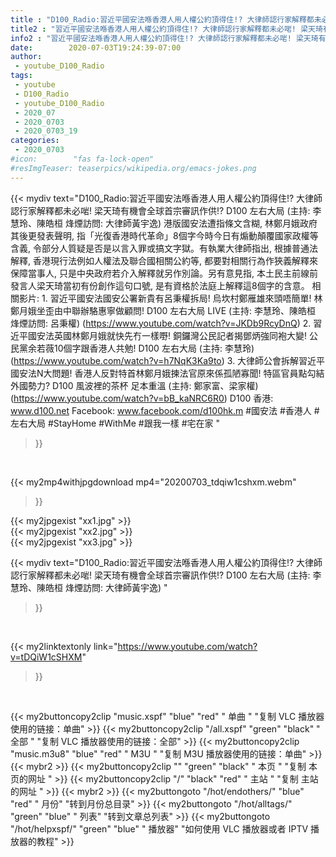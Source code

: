 ```yaml
---
title : "D100_Radio:習近平國安法喺香港人用人權公約頂得住!? 大律師認行家解釋都未必啱! 梁天琦有機會全球首宗審訊作供!? D100 左右大局 (主持: 李慧玲、陳皓桓 烽煙訪問: 大律師黃宇逸) "
title2 : "習近平國安法喺香港人用人權公約頂得住!? 大律師認行家解釋都未必啱! 梁天琦有機會全球首宗審訊作供!? D100 左右大局 (主持: 李慧玲、陳皓桓 烽煙訪問: 大律師黃宇逸) "
info2 : "習近平國安法喺香港人用人權公約頂得住!? 大律師認行家解釋都未必啱! 梁天琦有機會全球首宗審訊作供!? D100 左右大局 (主持: 李慧玲、陳皓桓 烽煙訪問: 大律師黃宇逸)   港版國安法遭指條文含糊, 林鄭月娥政府其後更發表聲明, 指「光復香港時代革命」8個字今時今日有煽動顛覆國家政權等含義, 令部分人質疑是否是以言入罪或搞文字獄。有執業大律師指出, 根據普通法解釋, 香港現行法例如人權法及聯合國相關公約等, 都要對相關行為作狹義解釋來保障當事人, 只是中央政府若介入解釋就另作別論。另有意見指, 本土民主前線前發言人梁天琦當初有份創作這句口號, 是有資格於法庭上解釋這8個字的含意。  相關影片: 1. 習近平國安法國安公署新貴有呂秉權拆局! 烏坎村鄭雁雄來頭唔簡單! 林鄭月娥坐歪由中聯辦駱惠寧做顧問!  D100 左右大局 LIVE (主持: 李慧玲、陳皓桓  烽煙訪問: 呂秉權) (https://www.youtube.com/watch?v=JKDb9RcyDnQ) 2. 習近平國安法英國林鄭月娥就快先冇一樣嘢! 銅鑼灣公民記者揭鄧炳強同袍大變! 公民黨余若薇10個字跟香港人共勉! D100 左右大局 (主持: 李慧玲) (https://www.youtube.com/watch?v=h7NqK3Ka9to) 3. 大律師公會拆解習近平國安法N大問題! 香港人反對特首林鄭月娥揀法官原來係孤陋寡聞! 特區官員點勾結外國勢力? D100 風波裡的茶杯 足本重溫 (主持: 鄭家富、梁家權) (https://www.youtube.com/watch?v=bB_kaNRC6R0)  D100 香港: www.d100.net Facebook: www.facebook.com/d100hk.m  #國安法 #香港人 #左右大局 #StayHome #WithMe #跟我一樣 #宅在家 "
date:        2020-07-03T19:24:39-07:00
author:
 - youtube_D100_Radio
tags:
 - youtube
 - D100_Radio
 - youtube_D100_Radio
 - 2020_07
 - 2020_0703
 - 2020_0703_19
categories:
 - 2020_0703
#icon:        "fas fa-lock-open"
#resImgTeaser: teaserpics/wikipedia.org/emacs-jokes.png
---
```


{{< mydiv text="D100_Radio:習近平國安法喺香港人用人權公約頂得住!? 大律師認行家解釋都未必啱! 梁天琦有機會全球首宗審訊作供!? D100 左右大局 (主持: 李慧玲、陳皓桓 烽煙訪問: 大律師黃宇逸)   港版國安法遭指條文含糊, 林鄭月娥政府其後更發表聲明, 指「光復香港時代革命」8個字今時今日有煽動顛覆國家政權等含義, 令部分人質疑是否是以言入罪或搞文字獄。有執業大律師指出, 根據普通法解釋, 香港現行法例如人權法及聯合國相關公約等, 都要對相關行為作狹義解釋來保障當事人, 只是中央政府若介入解釋就另作別論。另有意見指, 本土民主前線前發言人梁天琦當初有份創作這句口號, 是有資格於法庭上解釋這8個字的含意。  相關影片: 1. 習近平國安法國安公署新貴有呂秉權拆局! 烏坎村鄭雁雄來頭唔簡單! 林鄭月娥坐歪由中聯辦駱惠寧做顧問!  D100 左右大局 LIVE (主持: 李慧玲、陳皓桓  烽煙訪問: 呂秉權) (https://www.youtube.com/watch?v=JKDb9RcyDnQ) 2. 習近平國安法英國林鄭月娥就快先冇一樣嘢! 銅鑼灣公民記者揭鄧炳強同袍大變! 公民黨余若薇10個字跟香港人共勉! D100 左右大局 (主持: 李慧玲) (https://www.youtube.com/watch?v=h7NqK3Ka9to) 3. 大律師公會拆解習近平國安法N大問題! 香港人反對特首林鄭月娥揀法官原來係孤陋寡聞! 特區官員點勾結外國勢力? D100 風波裡的茶杯 足本重溫 (主持: 鄭家富、梁家權) (https://www.youtube.com/watch?v=bB_kaNRC6R0)  D100 香港: www.d100.net Facebook: www.facebook.com/d100hk.m  #國安法 #香港人 #左右大局 #StayHome #WithMe #跟我一樣 #宅在家 "
>}}
<br>


{{< my2mp4withjpgdownload mp4="20200703_tdqiw1cshxm.webm"
>}}

{{< my2jpgexist "xx1.jpg" >}}<br>
{{< my2jpgexist "xx2.jpg" >}}<br>
{{< my2jpgexist "xx3.jpg" >}}<br>



{{< mydiv text="D100_Radio:習近平國安法喺香港人用人權公約頂得住!? 大律師認行家解釋都未必啱! 梁天琦有機會全球首宗審訊作供!? D100 左右大局 (主持: 李慧玲、陳皓桓 烽煙訪問: 大律師黃宇逸) "
>}}
<br>

{{< my2linktextonly link="https://www.youtube.com/watch?v=tDQiW1cSHXM"
>}}


<br>

{{< my2buttoncopy2clip "music.xspf"        "blue"   "red"    " 单曲 "  "复制 VLC 播放器使用的链接：单曲" >}} {{< my2buttoncopy2clip "/all.xspf"         "green"  "black"  " 全部 "  "复制 VLC 播放器使用的链接：全部" >}} {{< my2buttoncopy2clip "music.m3u8"        "blue"   "red"    " M3U  "    "复制 M3U 播放器使用的链接：单曲" >}} {{< mybr2 >}} {{< my2buttoncopy2clip ""                  "green"  "black"  " 本页 "    "复制 本页的网址 " >}} {{< my2buttoncopy2clip "/"                 "black"  "red"    " 主站 "    "复制 主站的网址 " >}} {{< mybr2 >}} {{< my2buttongoto      "/hot/endothers/"   "blue"   "red"    " 月份"   "转到月份总目录" >}} {{< my2buttongoto      "/hot/alltags/"     "green"  "blue"   " 列表"   "转到文章总列表" >}} {{< my2buttongoto      "/hot/helpxspf/"    "green"  "blue"   " 播放器" "如何使用 VLC 播放器或者 IPTV 播放器的教程" >}} 
